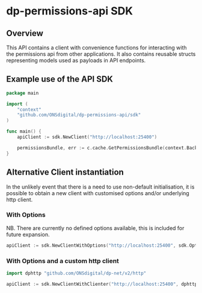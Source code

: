 dp-permissions-api SDK
======================

## Overview

This API contains a client with convenience functions for interacting with the permissions api from other applications.
It also contains reusable structs representing models used as payloads in API endpoints.

## Example use of the API SDK

```go
package main

import (
	"context"
	"github.com/ONSdigital/dp-permissions-api/sdk"
)

func main() {
	apiClient := sdk.NewClient("http://localhost:25400")

	permissionsBundle, err := c.cache.GetPermissionsBundle(context.Backgroud)
}
```

## Alternative Client instantiation

In the unlikely event that there is a need to use non-default initialisation, it is possible to obtain a new client with
customised options and/or underlying http client.

### With Options

NB. There are currently no defined options available, this is included for future expansion.

```go
apiClient := sdk.NewClientWithOptions("http://localhost:25400", sdk.Options{})
```

### With Options and a custom http client

```go
import dphttp "github.com/ONSdigital/dp-net/v2/http"

apiClient := sdk.NewClientWithClienter("http://localhost:25400", dphttp.NewClient(), sdk.Options{})
```
